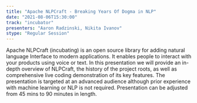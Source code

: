 ```yaml
---
title: "Apache NLPCraft - Breaking Years Of Dogma in NLP"
date: "2021-08-06T15:30:00" 
track: "incubator"
presenters: "Aaron Radzinski, Nikita Ivanov"
stype: "Regular Session"
---
```

Apache NLPCraft (incubating) is an open source library for adding natural language Interface to modern applications. It enables people to interact with your products using voice or text. In this presentation we will provide an in-depth overview of NLPCraft, the history of the project roots, as well as comprehensive live coding demonstration of its key features. The presentation is targeted at an advanced audience although prior experience with machine learning or NLP is not required. Presentation can be adjusted from 45 mins to 90 minutes in length.